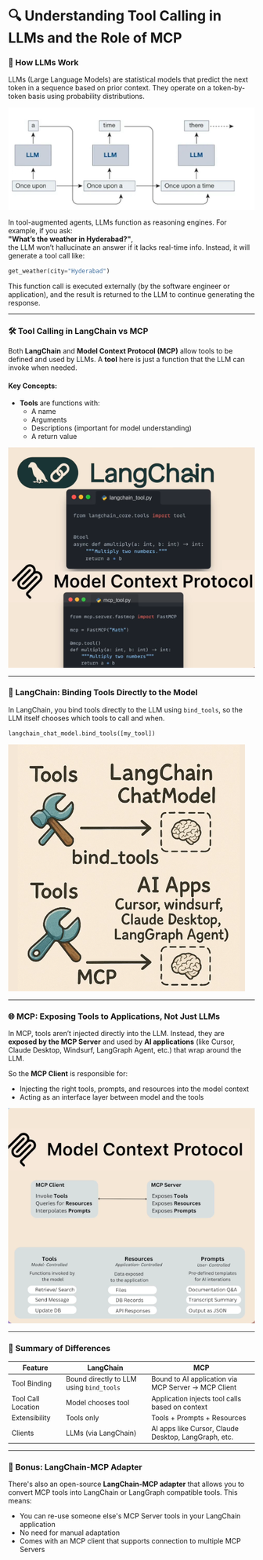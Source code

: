 # 🔍 Understanding Tool Calling in LLMs and the Role of MCP

### 🧠 How LLMs Work  
LLMs (Large Language Models) are statistical models that predict the next token in a sequence based on prior context. They operate on a token-by-token basis using probability distributions.

![LLMs Behaviour](./Images/LLMs_Behaviour.png)

In tool-augmented agents, LLMs function as reasoning engines. For example, if you ask:  
**"What’s the weather in Hyderabad?"**,  
the LLM won’t hallucinate an answer if it lacks real-time info. Instead, it will generate a tool call like:  
```python
get_weather(city="Hyderabad")
```
This function call is executed externally (by the software engineer or application), and the result is returned to the LLM to continue generating the response.

---

### 🛠️ Tool Calling in LangChain vs MCP

Both **LangChain** and **Model Context Protocol (MCP)** allow tools to be defined and used by LLMs. A **tool** here is just a function that the LLM can invoke when needed.

#### Key Concepts:
- **Tools** are functions with:
  - A name
  - Arguments
  - Descriptions (important for model understanding)
  - A return value

![Tool Definition: Langchain vs MCP](./Images/Toolcalling_mcplangchain.png)

---

### 🔄 LangChain: Binding Tools Directly to the Model

In LangChain, you bind tools directly to the LLM using `bind_tools`, so the LLM itself chooses which tools to call and when.

```python
langchain_chat_model.bind_tools([my_tool])
```

![LangChain Tool Binding](./Images/langchain_mcp_difference.png)

---

### 🌐 MCP: Exposing Tools to Applications, Not Just LLMs

In MCP, tools aren’t injected directly into the LLM. Instead, they are **exposed by the MCP Server** and used by **AI applications** (like Cursor, Claude Desktop, Windsurf, LangGraph Agent, etc.) that wrap around the LLM.

So the **MCP Client** is responsible for:
- Injecting the right tools, prompts, and resources into the model context  
- Acting as an interface layer between model and the tools

![MCP Working](./Images/MCP_Working.png)

---

### 🔄 Summary of Differences

| Feature            | LangChain                               | MCP                                                   |
|--------------------|------------------------------------------|--------------------------------------------------------|
| Tool Binding       | Bound directly to LLM using `bind_tools` | Bound to AI application via MCP Server → MCP Client    |
| Tool Call Location | Model chooses tool                      | Application injects tool calls based on context        |
| Extensibility      | Tools only                               | Tools + Prompts + Resources                            |
| Clients            | LLMs (via LangChain)                     | AI apps like Cursor, Claude Desktop, LangGraph, etc.   |

---

### 🧩 Bonus: LangChain-MCP Adapter

There's also an open-source **LangChain-MCP adapter** that allows you to convert MCP tools into LangChain or LangGraph compatible tools. This means:
- You can re-use someone else's MCP Server tools in your LangChain application  
- No need for manual adaptation  
- Comes with an MCP client that supports connection to multiple MCP Servers